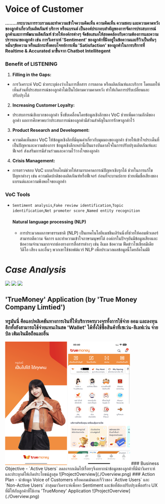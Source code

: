 # Voice of Customer
#### ........กระบวนการรวบรวมและทำความเข้าใจความคิดเห็น ความคิดเห็น ความชอบ และความคาดหวังของลูกค้าเกี่ยวกับผลิตภัณฑ์ บริการ หรือแบรนด์ เป็นองค์ประกอบสำคัญของการจัดการประสบการณ์ลูกค้าและการพัฒนาผลิตภัณฑ์ ช่วยให้องค์กรต่างๆ จัดข้อเสนอให้สอดคล้องกับความต้องการและความปรารถนาของลูกค้า เช่น การวิเคราะห์ 'Sentiment' ของลูกค้าที่ฝังอยู่ในข้อความและรีวิวเป็นพันๆหมื่นๆข้อความ หรือแม้กระทั้งตอบโจทย์การเพิ่ม 'Satisfaction' ของลูกค้าในการบริการที่ Realtime & Accurated มาขึ้นจาก Chatbot Intellitegent

### Benefit of LISTENING
1. **Filling in the Gaps:**
- การวิเคราะห์ VoC ช่วยระบุช่องว่างในการสื่อสาร การตลาด หรือผลิตภัณฑ์และบริการ โดยเผยให้เห็นส่วนที่ประสบการณ์ของลูกค้าไม่เป็นไปตามความคาดหวัง ทำให้เกิดการปรับเปลี่ยนและปรับปรุงได้
2. **Increasing Customer Loyalty:**
- ประสบการณ์เชิงบวกของลูกค้า ซึ่งขับเคลื่อนโดยข้อมูลเชิงลึกของ VoC ช่วยเพิ่มความภักดีของลูกค้า ผลการศึกษาพบว่าประสบการณ์ของลูกค้ามีส่วนสำคัญในการรักษาลูกค้าไว้
3. **Product Research and Development:**
- ความคิดเห็นของ VoC ให้ข้อมูลเชิงลึกที่มีคุณค่าเกี่ยวกับมุมมองของลูกค้า ช่วยให้เข้าใจประเด็นที่เป็นปัญหาและความต้องการ ข้อมูลเชิงลึกเหล่านี้เป็นแรงบันดาลใจในการปรับปรุงผลิตภัณฑ์และฟีเจอร์ ส่งเสริมการมีส่วนร่วมและความไว้วางใจของลูกค้า
4. **Crisis Management:**
- การตรวจสอบ VoC แบบเรียลไทม์ช่วยให้สามารถคาดการณ์ปัญหาเชิงรุกได้ ช่วยในการแก้ไขปัญหาต่างๆ เช่น ความผิดปกติของผลิตภัณฑ์หรือฟีเจอร์ ก่อนที่จะบานปลาย ช่วยเพิ่มชื่อเสียงของแบรนด์และความพึงพอใจของลูกค้า
### VoC Tools
* `Sentiment analysis`,`Fake review identification`,`Topic identification`,`Net promoter score` ,`Named entity recognition`
  #### Natural language processing (NLP) 
  - การประมวลผลภาษาธรรมชาติ (NLP) เป็นเทคโนโลยีแมชชีนเลิร์นนิ่งที่ช่วยให้คอมพิวเตอร์สามารถตีความ จัดการ และทำความเข้าใจภาษามนุษย์ได้ องค์กรในปัจจุบันมีข้อมูลเสียงและข้อความจำนวนมากจากช่องทางการสื่อสารต่างๆ เช่น อีเมล ข้อความ ฟีดข่าวโซเชียลมีเดีย วิดีโอ เสียง และอื่นๆ พวกเขาใช้ซอฟต์แวร์ NLP เพื่อประมวลผลข้อมูลนี้โดยอัตโนมัติ 

# _Case Analysis_
[![](https://img.shields.io/badge/-Python-green)](#) [![](https://img.shields.io/badge/Noises-blue)](#) [![](https://img.shields.io/badge/NLP-red)](#) 

## 'TrueMoney' Application (by 'True Money Company Limtied')
### ทรูมันนี่ คือแอปพลิเคชันทางการเงินที่ให้บริการครบวงจรทั้งการใช้จ่าย ออม และลงทุน อีกทั้งยังสามารถใช้จ่ายแทนเงินสด 'Wallet' ได้ทั้งใช้ซื้อสินค้าที่เซเว่น-อีเลฟเว่น จ่ายบิล เติมเงินมือถือและอื่น 

 <img src="https://github.com/Alongkon128/MADT2-Cus.Analytics/blob/main/Workshop%205/truefont.PNG" width="200" height="400">  
 <img src="https://github.com/Alongkon128/MADT2-Cus.Analytics/blob/main/Workshop%205/trueback.PNG" width="200" height="400">
### Business Objective
   - `Active Users` ลดลงจากเดิมไปเรื่อยๆจึงอยากนำข้อมูลของลูกค้าที่มีนำวิเคราะห์และประยุกต์ให้เกิดประโยชน์สูงสุด
![ProjectOverview](./Overview.png)  
### Action Plan
   - นำข้อมูล Voice of Customers หรือคอมเม้นและรีวิวของ `Active Users` และ `Non-Active Users` ล่าสุดมาวิเคราะห์เพื่อหา Sentiment และข้อที่ต้องปรับปรุงเพื่อสร้าง UX ที่ดีให้กับลูกค้าที่ใช้งาน 'TrueMoney' Application
![ProjectOverview](./Overview.png)  
